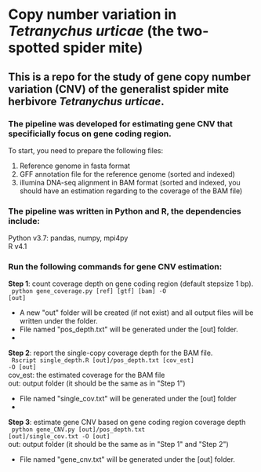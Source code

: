 # Copy number variation in <i>Tetranychus urticae</i> (the two-spotted spider mite)
## This is a repo for the study of gene copy number variation (CNV) of the generalist spider mite herbivore <i>Tetranychus urticae</i>. 

### The pipeline was developed for estimating gene CNV that specificially focus on gene coding region.
To start, you need to prepare the following files: <br>
1. Reference genome in fasta format <br>
2. GFF annotation file for the reference genome (sorted and indexed) <br>
3. illumina DNA-seq alignment in BAM format (sorted and indexed, you should have an estimation regarding to the coverage of the BAM file) <br>

### The pipeline was written in Python and R, the dependencies include: <br>
Python v3.7: pandas, numpy, mpi4py <br>
R v4.1 <br>

### Run the following commands for gene CNV estimation: <br>
<b>Step 1</b>: count coverage depth on gene coding region (default stepsize 1 bp). <br>
<code> python gene_coverage.py [ref] [gtf] [bam] -O [out] </code> <br>
- A new "out" folder will be created (if not exist) and all output files will be written under the folder. <br>
- File named "pos_depth.txt" will be generated under the \[out\] folder. <br>
- <br>
<b>Step 2</b>: report the single-copy coverage depth for the BAM file.  <br>
<code> Rscript single_depth.R [out]/pos_depth.txt [cov_est] -O [out] </code> <br>
cov_est: the estimated coverage for the BAM file <br>
out: output folder (it should be the same as in "Step 1") <br>
- File named "single_cov.txt" will be generated under the \[out\] folder <br> 
- <br>
<b>Step 3</b>: estimate gene CNV based on gene coding region coverage depth <br>
<code> python gene_CNV.py [out]/pos_depth.txt [out]/single_cov.txt -O [out] </code> <br>
out: output folder (it should be the same as in "Step 1" and "Step 2")
- File named "gene_cnv.txt" will be generated under the \[out\] folder. <br>
<br>

